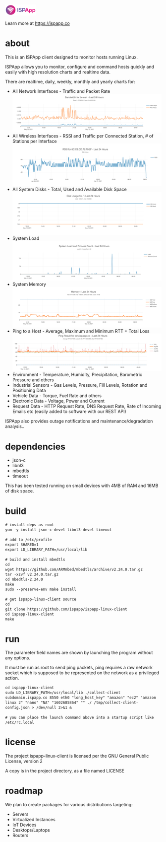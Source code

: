 ![ISPApp Logo](/img/logo.png)

Learn more at https://ispapp.co

# about

This is an ISPApp client designed to monitor hosts running Linux.

ISPApp allows you to monitor, configure and command hosts quickly and easily with high resolution charts and realtime data.

There are realtime, daily, weekly, monthly and yearly charts for:

* All Network Interfaces - Traffic and Packet Rate
![Traffic](/img/if-traffic.png)
* All Wireless Interfaces - RSSI and Traffic per Connected Station, # of Stations per Interface
![RSSI](/img/rssi.png)
* All System Disks - Total, Used and Available Disk Space
![Disk](/img/disk.png)
* System Load
![Load](/img/load.png)
* System Memory
![Memory](/img/memory.png)
* Ping to a Host - Average, Maximum and Minimum RTT + Total Loss
![Ping](/img/ping.png)
* Environment - Temperature, Humidity, Precipitation, Barometric Pressure and others
* Industrial Sensors - Gas Levels, Pressure, Fill Levels, Rotation and Positioning Data
* Vehicle Data - Torque, Fuel Rate and others
* Electronic Data - Voltage, Power and Current
* Request Data - HTTP Request Rate, DNS Request Rate, Rate of Incoming Emails etc (easily added to software with our REST API)

ISPApp also provides outage notifications and maintenance/degradation analysis..

# dependencies

* json-c
* libnl3
* mbedtls
* timeout

This has been tested running on small devices with 4MB of RAM and 16MB of disk space.

# build

```
# install deps as root
yum -y install json-c-devel libnl3-devel timeout

# add to /etc/profile
export SHARED=1
export LD_LIBRARY_PATH=/usr/local/lib

# build and install mbedtls
cd
wget https://github.com/ARMmbed/mbedtls/archive/v2.24.0.tar.gz
tar -xzvf v2.24.0.tar.gz
cd mbedtls-2.24.0
make
sudo --preserve-env make install

# get ispapp-linux-client source
cd
git clone https://github.com/ispapp/ispapp-linux-client
cd ispapp-linux-client
make
```

# run

The parameter field names are shown by launching the program without any options.

It must be run as root to send ping packets, ping requires a raw network socket which is supposed to be represented on the network as a privileged action.

```
cd ispapp-linux-client
sudo LD_LIBRARY_PATH=/usr/local/lib ./collect-client subdomain.ispapp.co 8550 eth0 "long_host_key" "amazon" "ec2" "amazon linux 2" "nano" "NA" "1602685864" "" ./ /tmp/collect-client-config.json > /dev/null 2>&1 &

# you can place the launch command above into a startup script like /etc/rc.local
```

# license

The project ispapp-linux-client is licensed per the GNU General Public License, version 2

A copy is in the project directory, as a file named LICENSE

# roadmap

We plan to create packages for various distributions targeting:

* Servers
* Virtualized Instances
* IoT Devices
* Desktops/Laptops
* Routers
